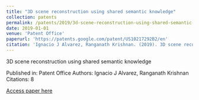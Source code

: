 ```yaml
---
title: "3D scene reconstruction using shared semantic knowledge"
collection: patents
permalink: /patents/2019/3d-scene-reconstruction-using-shared-semantic-know
date: 2019-01-01
venue: 'Patent Office'
paperurl: 'https://patents.google.com/patent/US10217292B2/en'
citation: 'Ignacio J Alvarez, Ranganath Krishnan. (2019). 3D scene reconstruction using shared semantic knowledge. Patent Office.'
---
```


3D scene reconstruction using shared semantic knowledge

Published in: Patent Office
Authors: Ignacio J Alvarez, Ranganath Krishnan
Citations: 8

[Access paper here](https://patents.google.com/patent/US10217292B2/en)

